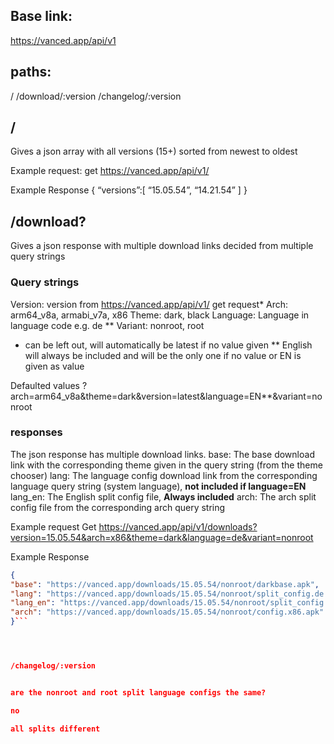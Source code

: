 

## Base link:
https://vanced.app/api/v1

## paths:
/
/download/:version
/changelog/:version

## / 
Gives a json array with all versions (15+) sorted from newest to oldest

Example request:
get https://vanced.app/api/v1/ 

Example Response
{
“versions”:[ “15.05.54”, “14.21.54” ]
}



## /download?

Gives a json response with multiple download links decided from multiple query strings 

### Query strings
Version: version from https://vanced.app/api/v1/ get request*
Arch: arm64_v8a,  armabi_v7a, x86
Theme: dark, black
Language: Language in language code e.g. de **
Variant: nonroot, root
* can be left out, will automatically be latest if no value given
** English will always be included and will be the only one if no value or EN is given as value

Defaulted values ?arch=arm64_v8a&theme=dark&version=latest&language=EN**&variant=nonroot 

### responses
The json response has multiple download links.
base: The base download link with the corresponding theme given in the query string (from the theme chooser)
lang: The language config download link from the corresponding language query string (system language), **not included if language=EN**
lang_en: The English split config file, **Always included**
arch: The arch split config file from the corresponding arch query string


Example request
Get https://vanced.app/api/v1/downloads?version=15.05.54&arch=x86&theme=dark&language=de&variant=nonroot

Example Response
```json
{
"base": "https://vanced.app/downloads/15.05.54/nonroot/darkbase.apk",
"lang": "https://vanced.app/downloads/15.05.54/nonroot/split_config.de.apk",
"lang_en": "https://vanced.app/downloads/15.05.54/nonroot/split_config.en.apk",
"arch": "https://vanced.app/downloads/15.05.54/nonroot/config.x86.apk" 
}```




/changelog/:version


are the nonroot and root split language configs the same?

no

all splits different
